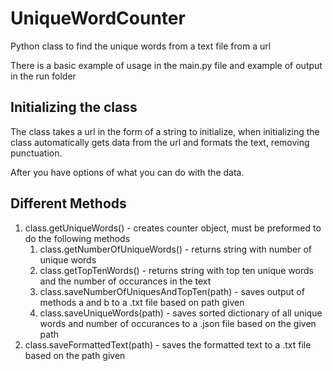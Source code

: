 # UniqueWordCounter
Python class to find the unique words from a text file from a url

There is a basic example of usage in the main.py file and example of output in the run folder

## Initializing the class
The class takes a url in the form of a string to initialize, when initializing the class automatically gets data from the url and formats the text, removing punctuation.

After you have options of what you can do with the data.

## Different Methods
1. class.getUniqueWords() - creates counter object, must be preformed to do the following methods
    1. class.getNumberOfUniqueWords() - returns string with number of unique words
    2. class.getTopTenWords() - returns string with top ten unique words and the number of occurances in the text
    3. class.saveNumberOfUniquesAndTopTen(path) - saves output of methods a and b to a .txt file based on path given
    4. class.saveUniqueWords(path) - saves sorted dictionary of all unique words and number of occurances to a .json file based on the given path
2. class.saveFormattedText(path) - saves the formatted text to a .txt file based on the path given
